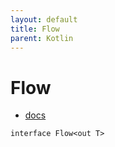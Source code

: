 ```yaml
---
layout: default
title: Flow
parent: Kotlin
---
```


# Flow

- [docs](https://kotlinlang.org/api/kotlinx.coroutines/kotlinx-coroutines-core/kotlinx.coroutines.flow/-flow/)

```
interface Flow<out T>
```


